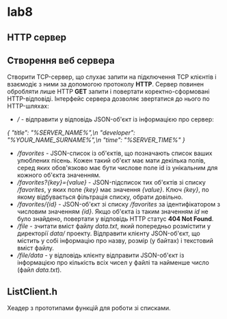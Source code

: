 # lab8
## HTTP сервер
## Створення веб сервера
Створити TCP-сервер, що слухає запити на підключення TCP клієнтів і взаємодіє з ними за допомогою протоколу **HTTP**. Сервер повинен обробляти лише HTTP **GET** запити і повертати коректно-сформовані HTTP-відповіді. Інтерфейс сервера дозволяє звертатися до нього по HTTP-шляхах:
- */* - відправити у відповідь JSON-об'єкт із інформацією про сервер:

*{
    "title": "%SERVER_NAME%",\n 
    "developer": "%YOUR_NAME_SURNAME%",\n 
    "time": "%SERVER_TIME%"
}*


- */favorites* - JSON-список із об'єктів, що позначають список ваших улюблених пісень. Кожен такий об'єкт має мати декілька полів, серед яких обов'язково має бути числове поле id із унікальним для кожного об'єкта значенням.
- */favorites?{key}={value}* - JSON-підсписок тих об'єктів зі списку */favorites*, у яких поле *{key}* має значення *{value}*. Ключ *{key}*, по якому відбувається фільтрація списку, обрати довільно.
- */favorites/{id}* - JSON-об'єкт зі списку */favorites* за ідентифікатором з числовим значенням *{id}*. Якщо об'єкта із таким значенням *id* не було знайдено, повертати у відповідь HTTP статус **404 Not Found**.
- */file* - зчитати вміст файлу *data.txt*, який попередньо розмістити у директорії *data/* проекту. Відправити клієнту JSON-об'єкт, що містить у собі інформацію про назву, розмір (у байтах) і текстовий вміст файлу.
- */file/data* - у відповідь клієнту відправити JSON-об'єкт із інформацією про кількість всіх чисел у файлі та найменше число (файл *data.txt*).
## ListClient.h
Хеадер з прототипами функцій для роботи зі списками.


